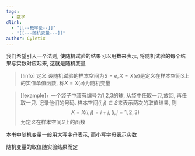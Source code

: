 ```yaml
---
tags:
  - 数学
dlink:
  - "[[--概率论--]]"
  - "[[---随机变量---]]"
author: Cyletix
---
```

我们希望引入一个法则, 使随机试验的结果可以用数来表示, 将随机试验的每个结果与实数对应起来, 这就是随机变量

>[!info] 定义
设随机试验的样本空间为$S={e},X=X(e)$是定义在样本空间S上的实值单值函数, 称$X=X(e)$为随机变量

>[!example]+
一个袋子中装有编号为1,2,3的球, 从袋中任取一只,放回, 再任取一只. 记录他们的号码. 样本空间$(i, j)\in S$来表示两次的取值结果, 则
$$X=X(i,j)=i+j,(i,j=1,2,3)$$
为定义在样本空间$S$上的函数

本书中随机变量一般用大写字母表示, 而小写字母表示实数

随机变量的取值随实验结果而定